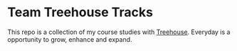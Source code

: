 # Team Treehouse Tracks
This repo is a collection of my course studies with [Treehouse](teamtreehouse.com/alljones). Everyday is a opportunity to grow, enhance and expand. 
